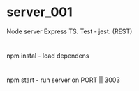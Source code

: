 # server_001
Node server Express TS. Test - jest.  (REST)

# 
npm instal  - load dependens

# 

npm start  - run server on PORT || 3003
